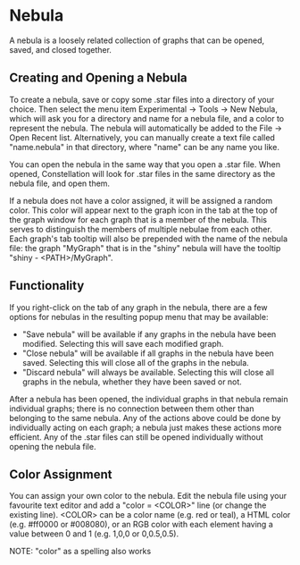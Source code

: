 # Nebula

A nebula is a loosely related collection of graphs that can be opened,
saved, and closed together.

## Creating and Opening a Nebula

To create a nebula, save or copy some .star files into a directory of
your choice. Then select the menu item Experimental -> Tools -> New
Nebula, which will ask you for a directory and name for a nebula file,
and a color to represent the nebula. The nebula will automatically be
added to the File -> Open Recent list. Alternatively, you can manually
create a text file called "name.nebula" in that directory, where "name"
can be any name you like.

You can open the nebula in the same way that you open a .star file. When
opened, Constellation will look for .star files in the same directory as
the nebula file, and open them.

If a nebula does not have a color assigned, it will be assigned a
random color. This color will appear next to the graph icon in the tab
at the top of the graph window for each graph that is a member of the
nebula. This serves to distinguish the members of multiple nebulae from
each other. Each graph's tab tooltip will also be prepended with the
name of the nebula file: the graph "MyGraph" that is in the "shiny"
nebula will have the tooltip "shiny - \<PATH>/MyGraph".

## Functionality

If you right-click on the tab of any graph in the nebula, there are a
few options for nebulas in the resulting popup menu that may be
available:

-   "Save nebula" will be available if any graphs in the nebula have
    been modified. Selecting this will save each modified graph.
-   "Close nebula" will be available if all graphs in the nebula have
    been saved. Selecting this will close all of the graphs in the
    nebula.
-   "Discard nebula" will always be available. Selecting this will close
    all graphs in the nebula, whether they have been saved or not.

After a nebula has been opened, the individual graphs in that nebula
remain individual graphs; there is no connection between them other than
belonging to the same nebula. Any of the actions above could be done by
individually acting on each graph; a nebula just makes these actions
more efficient. Any of the .star files can still be opened individually
without opening the nebula file.

## Color Assignment

You can assign your own color to the nebula. Edit the nebula file using
your favourite text editor and add a "color = \<COLOR>" line (or
change the existing line). \<COLOR> can be a color name (e.g. red or
teal), a HTML color (e.g. #ff0000 or #008080), or an RGB color with
each element having a value between 0 and 1 (e.g. 1,0,0 or 0,0.5,0.5).

NOTE: "color" as a spelling also works
